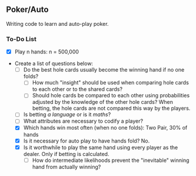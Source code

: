## Poker/Auto

Writing code to learn and auto-play poker.

### To-Do List
- [x] Play n hands: n = 500,000
- Create a list of questions below:
	- [ ] Do the best hole cards usually become the winning hand if no one folds?
		- [ ] How much "insight" should be used when comparing hole cards to each other or to the shared cards?
		- [ ] Should hole cards be compared to each other using probabilities adjusted by the knowledge of the other hole cards? When betting, the hole cards are not compared this way by the players.
	- [ ] Is betting *a language* or is it *maths*?
	- [ ] What attributes are necessary to codify a player?
	- [x] Which hands win most often (when no one folds): Two Pair, 30% of hands
	- [x] Is it necessary for auto play to have hands fold? No.
	- [x] Is it worthwhile to play the same hand using every player as the dealer. Only if betting is calculated.
		- [ ] How do intermediate likelihoods prevent the "inevitable" winning hand from actually winning?

